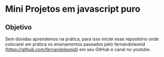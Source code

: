 # Mini Projetos em javascript puro

## Objetivo

Sem dúvidas aprendemos na prática, para isso iniciei esse repositório onde colocarei em prática os ensinamentos passados pelo fernandoleonid (https://github.com/fernandoleonid) em seu GitHub e canal no youtube.
